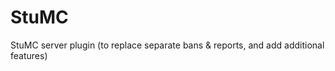 StuMC
=====

StuMC server plugin (to replace separate bans &amp; reports, and add additional features)
